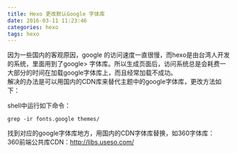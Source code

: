 ```yaml
---
title: Hexo 更改默认Google 字体库
date: 2016-03-11 11:23:46
categories: hexo
tags: hexo
---
```


因为一些国内的客观原因，google 的访问速度一直很慢，而hexo是由台湾人开发的系统，里面用到了google>    字体库。所以生成页面后，访问系统总是会耗费一大部分的时间在加载google字体库上，而且经常加载不成功。      
解决的办法是可以用国内的CDN库来替代主题中的google字体库，更改方法如下：      
<!--more-->
shell中运行如下命令：      
```
grep -ir fonts.google themes/
```      
找到对应的google字体库地方，用国内的CDN字体库替换，如360字体库：      
360前端公共库CDN：<http://libs.useso.com/>
